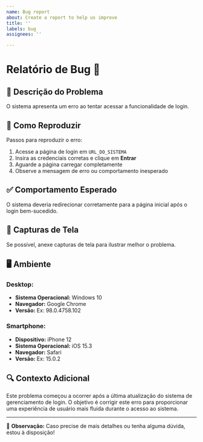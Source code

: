 ```yaml
---
name: Bug report
about: Create a report to help us improve
title: ''
labels: bug
assignees: ''

---
```

# Relatório de Bug 🚨

## 📝 Descrição do Problema  
O sistema apresenta um erro ao tentar acessar a funcionalidade de login.

## 🔄 Como Reproduzir  

Passos para reproduzir o erro:  

1. Acesse a página de login em `URL_DO_SISTEMA`
2. Insira as credenciais corretas e clique em **Entrar**
3. Aguarde a página carregar completamente
4. Observe a mensagem de erro ou comportamento inesperado  

## ✅ Comportamento Esperado  

O sistema deveria redirecionar corretamente para a página inicial após o login bem-sucedido.  

## 📸 Capturas de Tela  

Se possível, anexe capturas de tela para ilustrar melhor o problema.  

## 🖥️ Ambiente  

### **Desktop:**  
- **Sistema Operacional:** Windows 10  
- **Navegador:** Google Chrome  
- **Versão:** Ex: 98.0.4758.102 

### **Smartphone:**  
- **Dispositivo:** iPhone 12  
- **Sistema Operacional:** iOS 15.3  
- **Navegador:** Safari  
- **Versão:** Ex: 15.0.2

## 🔍 Contexto Adicional  

Este problema começou a ocorrer após a última atualização do sistema de gerenciamento de login. O objetivo é corrigir este erro para proporcionar uma experiência de usuário mais fluida durante o acesso ao sistema.  

---
📌 **Observação:** Caso precise de mais detalhes ou tenha alguma dúvida, estou à disposição!  
